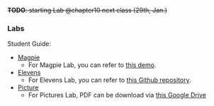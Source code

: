 
~~**TODO**: starting Lab @chapter10 next class (29th, Jan.)~~

### Labs

Student Guide: 

- [Magpie](https://secure-media.collegeboard.org/digitalServices/pdf/ap/ap-compscia-magpie-lab-student-guide.pdf)
  - For Magpie Lab, you can refer to [this demo](https://github.com/jvperrin/magpie-lab/blob/master/magpie-starter-code/activity4/Magpie4.java).
- [Elevens](https://secure-media.collegeboard.org/digitalServices/pdf/ap/ap-compscia-elevens-lab-student-guide.pdf)
  - For Elevens Lab, you can refer to [this Github repository](https://github.com/akusleika/Elevens-Lab).
- [Picture](https://secure-media.collegeboard.org/digitalServices/pdf/ap/picture-lab-studentguide.pdf)
  - For Pictures Lab, PDF can be download via [this Google Drive](https://drive.google.com/file/d/1iwl_m6qbRkNA_INbEm-YaVIrNaSlMfRj/view?usp=sharing)
